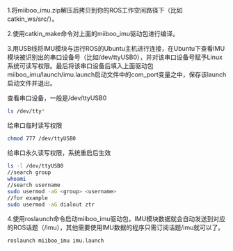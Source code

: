 1.将miiboo_imu.zip解压后拷贝到你的ROS工作空间路径下（比如catkin_ws/src/）。

2.使用catkin_make命令对上面的miiboo_imu驱动包进行编译。

3.用USB线将IMU模块与运行ROS的Ubuntu主机进行连接，在Ubuntu下查看IMU模块被识别出的串口设备号（比如/dev/ttyUSB0），并对该串口设备号赋予Linux系统可读写权限。最后将该串口设备后填入上面驱动包miiboo_imu/launch/imu.launch启动文件中的com_port变量之中，保存该launch启动文件并退出。

查看串口设备，一般是/dev/ttyUSB0

```bash
ls /dev/tty*
```

给串口临时读写权限

```bash
chmod 777 /dev/ttyUSB0
```

给串口永久读写权限，系统重启后生效

```bash
ls -l /dev/ttyUSB0
//search group
whoami
//search username
sudo usermod -aG <group> <username>
//for example
sudo usermod -aG dialout ztr
```

4.使用roslaunch命令启动miiboo_imu驱动包，IMU模块数据就会自动发送到对应的ROS话题（/imu），其他需要使用IMU数据的程序只需订阅话题/imu就可以了。

```bash
roslaunch miiboo_imu imu.launch
```
